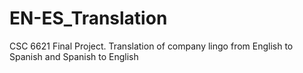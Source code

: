 # EN-ES_Translation
CSC 6621 Final Project. Translation of company lingo from English to Spanish and Spanish to English
